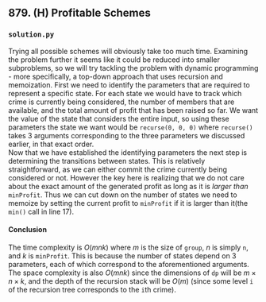 ## 879. (H) Profitable Schemes

### `solution.py`
Trying all possible schemes will obviously take too much time. Examining the problem further it seems like it could be reduced into smaller subproblems, so we will try tackling the problem with dynamic programming - more specifically, a top-down approach that uses recursion and memoization. First we need to identify the parameters that are required to represent a specific state. For each state we would have to track which crime is currently being considered, the number of members that are available, and the total amount of profit that has been raised so far. We want the value of the state that considers the entire input, so using these parameters the state we want would be `recurse(0, 0, 0)` where `recurse()` takes 3 arguments corresponding to the three parameters we discussed earlier, in that exact order.  
Now that we have established the identifying parameters the next step is determining the transitions between states. This is relatively straightforward, as we can either commit the crime currently being considered or not. However the key here is realizing that we do not care about the exact amount of the generated profit as long as it is *larger than* `minProfit`. Thus we can cut down on the number of states we need to memoize by setting the current profit to `minProfit` if it is larger than it(the `min()` call in line 17).  

#### Conclusion
The time complexity is $O(mnk)$ where $m$ is the size of `group`, $n$ is simply `n`, and $k$ is `minProfit`. This is because the number of states depend on 3 parameters, each of which correspond to the aforementioned arguments. The space complexity is also $O(mnk)$ since the dimensions of `dp` will be $m\times n\times k$, and the depth of the recursion stack will be $O(m)$ (since some level `i` of the recursion tree corresponds to the `i`th crime).  
  
